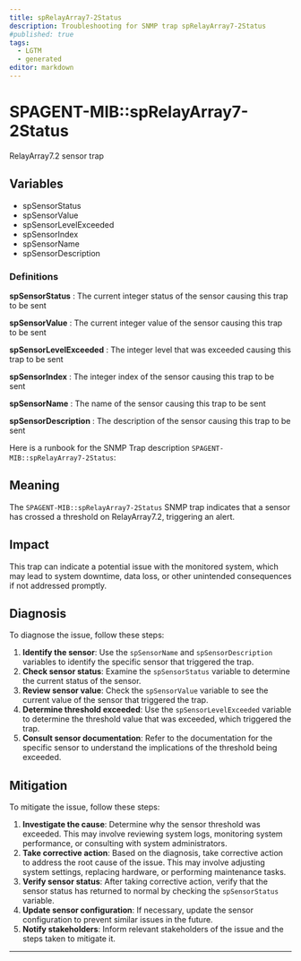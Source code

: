 ```yaml
---
title: spRelayArray7-2Status
description: Troubleshooting for SNMP trap spRelayArray7-2Status
#published: true
tags:
  - LGTM
  - generated
editor: markdown
---
```


# SPAGENT-MIB::spRelayArray7-2Status 

RelayArray7.2 sensor trap 


## Variables


  - spSensorStatus
  - spSensorValue
  - spSensorLevelExceeded
  - spSensorIndex
  - spSensorName
  - spSensorDescription 

### Definitions 


**spSensorStatus** 
: The current integer status of the sensor causing this trap to be sent 

**spSensorValue** 
: The current integer value of the sensor causing this trap to be sent 

**spSensorLevelExceeded** 
: The integer level that was exceeded causing this trap to be sent 

**spSensorIndex** 
: The integer index of the sensor causing this trap to be sent 

**spSensorName** 
: The name of the sensor causing this trap to be sent 

**spSensorDescription** 
: The description of the sensor causing this trap to be sent 


Here is a runbook for the SNMP Trap description `SPAGENT-MIB::spRelayArray7-2Status`:

## Meaning

The `SPAGENT-MIB::spRelayArray7-2Status` SNMP trap indicates that a sensor has crossed a threshold on RelayArray7.2, triggering an alert.

## Impact

This trap can indicate a potential issue with the monitored system, which may lead to system downtime, data loss, or other unintended consequences if not addressed promptly.

## Diagnosis

To diagnose the issue, follow these steps:

1. **Identify the sensor**: Use the `spSensorName` and `spSensorDescription` variables to identify the specific sensor that triggered the trap.
2. **Check sensor status**: Examine the `spSensorStatus` variable to determine the current status of the sensor.
3. **Review sensor value**: Check the `spSensorValue` variable to see the current value of the sensor that triggered the trap.
4. **Determine threshold exceeded**: Use the `spSensorLevelExceeded` variable to determine the threshold value that was exceeded, which triggered the trap.
5. **Consult sensor documentation**: Refer to the documentation for the specific sensor to understand the implications of the threshold being exceeded.

## Mitigation

To mitigate the issue, follow these steps:

1. **Investigate the cause**: Determine why the sensor threshold was exceeded. This may involve reviewing system logs, monitoring system performance, or consulting with system administrators.
2. **Take corrective action**: Based on the diagnosis, take corrective action to address the root cause of the issue. This may involve adjusting system settings, replacing hardware, or performing maintenance tasks.
3. **Verify sensor status**: After taking corrective action, verify that the sensor status has returned to normal by checking the `spSensorStatus` variable.
4. **Update sensor configuration**: If necessary, update the sensor configuration to prevent similar issues in the future.
5. **Notify stakeholders**: Inform relevant stakeholders of the issue and the steps taken to mitigate it.
---




